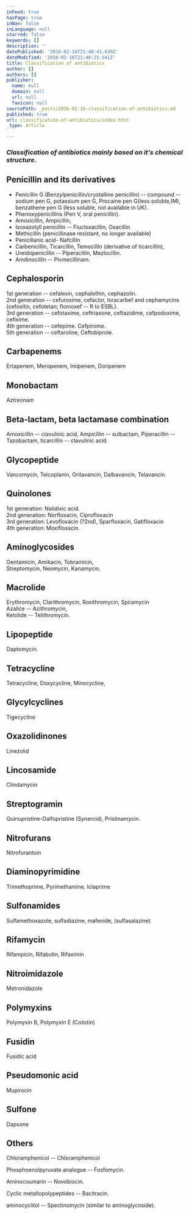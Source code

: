```yaml
---
inFeed: true
hasPage: true
inNav: false
inLanguage: null
starred: false
keywords: []
description: ''
datePublished: '2016-02-16T21:40:41.639Z'
dateModified: '2016-02-16T21:40:25.541Z'
title: Classification of antibiotics
author: []
authors: []
publisher:
  name: null
  domain: null
  url: null
  favicon: null
sourcePath: _posts/2016-02-16-classification-of-antibiotics.md
published: true
url: classification-of-antibiotics/index.html
_type: Article

---
```

### _Classification of antibiotics mainly based on it's chemical structure._

## Penicillin and its derivatives

* Penicillin G (Benzylpenicillin/crystalline penicillin) -- compound -- sodium pen G, potassium pen G, Procaine pen G(less soluble,IM), benzathene pen G (less soluble, not available in UK).
* Phenoxypenicillins (Pen V, oral penicillin).
* Amoxicillin, Ampicillin,
* Isoxazolyll penicillin -- Flucloxacillin, Oxacillin
* Methicillin (penicillinase resistant, no longer available)
* Penicillanic acid- Nafcillin
* Carbenicillin, Ticarcillin,  Temocillin (derivative of ticarcillin),
* Ureidopenicillin -- Piperacillin, Mezlocillin.
* Amdinocillin -- Pivmecillinam.

## Cephalosporin

1st generation -- cefalexin, cephalothin, cephazolin.  
2nd generation -- cefuroxime, cefaclor, loracarbef and cephamycins (cefoxitin, cefotetan; flomoxef --  R to ESBL).  
3rd generation -- cefotaxime, ceftriaxone, ceftazidime, cefpodoxime, cefixime.  
4th generation -- cefepime. Cefpirome.  
5th generation -- ceftaroline, Ceftobiprole.

## Carbapenems

Ertapenem, Meropenem, Imipenem, Doripenem

## Monobactam

Aztreonam

## Beta-lactam, beta lactamase combination

Amoxicillin -- clavulinic acid, Ampicillin -- sulbactam, Piperacillin -- Tazobactam, ticarcillin -- clavulinic acid.

## Glycopeptide

Vancomycin, Teicoplanin, Oritavancin, Dalbavancin, Telavancin.

## Quinolones

1st generation: Nalidixic acid.  
2nd generation: Norfloxacin, Ciprofloxacin  
3rd generation: Levofloxacin (?2nd),  Sparfloxacin, Gatifloxacin  
4th generation: Moxifloxacin.

## Aminoglycosides

Gentamicin, Amikacin, Tobramicin,  
Streptomycin, Neomycin, Kanamycin.

## Macrolide

Erythromycin, Clarithromycin, Roxithromycin, Spiramycin  
Azalice -- Azithromycin,  
Ketolide -- Telithromycin.

## Lipopeptide

Daptomycin.

## Tetracycline

Tetracycline, Doxycycline, Minocycline,

## Glycylcyclines

Tigecycline

## Oxazolidinones

Linezolid

## Lincosamide

Clindamycin

## Streptogramin

Quinupristine-Dalfopristine (Synercid), Pristinamycin.

## Nitrofurans

Nitrofurantoin

## Diaminopyrimidine

Trimethoprime, Pyrimethamine, Iclaprime

## Sulfonamides

Sulfamethoxazole, sulfadiazine, mafenide, (sulfasalazine)

## Rifamycin

Rifampicin, Rifabutin, Rifaximin

## Nitroimidazole

Metronidazole

## Polymyxins

Polymyxin B, Polymyxin E (Colistin)

## Fusidin

Fusidic acid

## Pseudomonic acid

Mupirocin

## Sulfone

Dapsone

## Others

Chloramphenicol -- Chloramphenicol

Phosphoenolpyruvate analogue -- Fosfomycin.

Aminocoumarin -- Novobiocin.

Cyclic metallopolypeptides -- Bacitracin.

aminocyclitol -- Spectinomycin (similar to aminoglycoside).